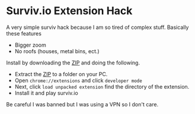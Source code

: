 # Surviv.io Extension Hack
A very simple surviv hack because I am so tired of complex stuff. Basically these features

* Bigger zoom
* No roofs (houses, metal bins, ect.)

Install by downloading the <a href="https://github.com/IceHacks/surviv-extension/archive/master.zip">ZIP</a> and doing the following.

* Extract the <a href="https://github.com/IceHacks/surviv-extension/archive/master.zip">ZIP</a> to a folder on your PC.
* Open `chrome://extensions` and click `developer mode`
* Next, click `load unpacked extension` find the directory of the extension.
* Install it and play surviv.io

Be careful I was banned but I was using a VPN so I don't care.
